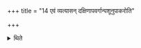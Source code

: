 +++
title = "14 एवं व्यत्यासन् दक्षिणापवर्गान्पशूनुपाकरोति"

+++

<details><summary>थिते</summary>

14. In this manner, alternately, he dedicates the animals at the sacrificial posts to the north and south of the Agniṣṭha, ending towards the south.    
</details>
